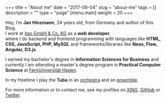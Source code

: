 +++
title = "About me"
date = "2017-06-04"
slug = "about-me"
tags = []
description = ""
type = "page"
[menu.main] 
  weight = 20
+++

Hey, I’m **Jan Hinzmann**, 24 years old, from Germany and author of this Blog.  
I work at [itao GmbH & Co. KG](https://www.itao.de) as a **web developer**,  
where I do backend and frontend programming with languages like **HTML, CSS, JavaScript, PHP, MySQL** and frameworks/libraries like **Neos, Flow, Angular, D3.js**.

I earned my bachelor's degree in **Information Sciences for Business** and currently I am attending a master's degree program in **Practical Computer Science** at [FernUniversität Hagen](https://www.fernuni-hagen.de/).

In my freetime I play the **Tuba** in an [orchestra](http://musikzug-spexard.de) and an [ensemble](http://www.suitebrass.de).

For more information or to contact me, see my profiles on [XING](https://www.xing.com/profile/Jan_Hinzmann4), [GitHub](https://github.com/jhinzmann) or [Twitter](https://twitter.com/Jan_Hinzmann‚).
